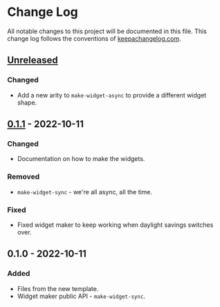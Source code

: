 # Change Log
All notable changes to this project will be documented in this file. This change log follows the conventions of [keepachangelog.com](http://keepachangelog.com/).

## [Unreleased]
### Changed
- Add a new arity to `make-widget-async` to provide a different widget shape.

## [0.1.1] - 2022-10-11
### Changed
- Documentation on how to make the widgets.

### Removed
- `make-widget-sync` - we're all async, all the time.

### Fixed
- Fixed widget maker to keep working when daylight savings switches over.

## 0.1.0 - 2022-10-11
### Added
- Files from the new template.
- Widget maker public API - `make-widget-sync`.

[Unreleased]: https://github.com/your-name/cpg-test/compare/0.1.1...HEAD
[0.1.1]: https://github.com/your-name/cpg-test/compare/0.1.0...0.1.1
